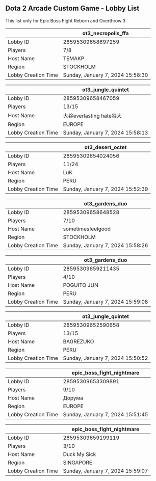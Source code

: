 ## Dota 2 Arcade Custom Game - Lobby List

This list only for Epic Boss Fight Reborn and Overthrow 3

|  | ot3_necropolis_ffa |
| ------ | ------ |
| Lobby ID | 28595309658697259 |
| Players | 7/8 |
| Host Name | TEMAKP |
| Region | STOCKHOLM |
| Lobby Creation Time | Sunday, January 7, 2024 15:58:30 |


|  | ot3_jungle_quintet |
| ------ | ------ |
| Lobby ID | 28595309658467059 |
| Players | 13/15 |
| Host Name | 大谷everlasting hate谷大 |
| Region | EUROPE |
| Lobby Creation Time | Sunday, January 7, 2024 15:58:13 |


|  | ot3_desert_octet |
| ------ | ------ |
| Lobby ID | 28595309654024056 |
| Players | 11/24 |
| Host Name | LuK |
| Region | PERU |
| Lobby Creation Time | Sunday, January 7, 2024 15:52:39 |


|  | ot3_gardens_duo |
| ------ | ------ |
| Lobby ID | 28595309658648528 |
| Players | 7/10 |
| Host Name | sometimesfeelgood |
| Region | STOCKHOLM |
| Lobby Creation Time | Sunday, January 7, 2024 15:58:26 |


|  | ot3_gardens_duo |
| ------ | ------ |
| Lobby ID | 28595309659211435 |
| Players | 4/10 |
| Host Name | POGUITO JUN |
| Region | PERU |
| Lobby Creation Time | Sunday, January 7, 2024 15:59:08 |


|  | ot3_jungle_quintet |
| ------ | ------ |
| Lobby ID | 28595309652590658 |
| Players | 13/15 |
| Host Name | BAGREZUKO |
| Region | PERU |
| Lobby Creation Time | Sunday, January 7, 2024 15:50:52 |


|  | epic_boss_fight_nightmare |
| ------ | ------ |
| Lobby ID | 28595309653309891 |
| Players | 9/10 |
| Host Name | Дорума |
| Region | EUROPE |
| Lobby Creation Time | Sunday, January 7, 2024 15:51:45 |


|  | epic_boss_fight_nightmare |
| ------ | ------ |
| Lobby ID | 28595309659199119 |
| Players | 3/10 |
| Host Name | Duck My Sick |
| Region | SINGAPORE |
| Lobby Creation Time | Sunday, January 7, 2024 15:59:07 |



